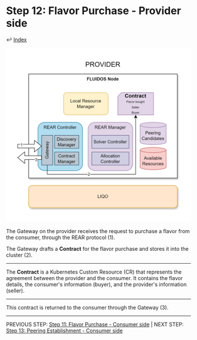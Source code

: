 # Step 12: Flavor Purchase - Provider side

&#8617; [Index](../../two_nodes.md)

![Step 12 flowchart](../../../images/workflows/steps/Workflow-12-FlavorPurchase(Provider).drawio.png)

The Gateway on the provider receives the request to purchase a flavor from the consumer, through the REAR protocol (1).

The Gateway drafts a **Contract** for the flavor purchase and stores it into the cluster (2).

---
The **Contract** is a Kubernetes Custom Resource (CR) that represents the agreement between the provider and the consumer. It contains the flavor details, the consumer's information (buyer), and the provider's information (seller).

---
This contract is returned to the consumer through the Gateway (3).

---
PREVIOUS STEP: [Step 11: Flavor Purchase - Consumer side](./11_flavor_purchase_consumer.md) | NEXT STEP: [Step 13: Peering Establishment - Consumer side](./13_peering_establishment_consumer.md)
